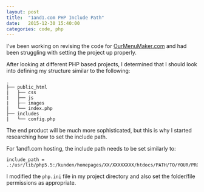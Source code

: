 ```yaml
---
layout: post
title:  "1and1.com PHP Include Path"
date:   2015-12-30 15:40:00
categories: code, php
---
```


I've been working on revising the code for [OurMenuMaker.com](http://ourmenumaker.com) and had been 
struggling with setting the project up properly. 

After looking at different PHP based projects, I determined that I should look into defining my 
structure similar to the following:

    .
    ├── public_html
    |   ├── css
    |   ├── js
    |   ├── images
    |   └── index.php
    ├── includes
    |   └── config.php

The end product will be much more sophisticated, but this is why I started researching how to set the include path.

For 1and1.com hosting, the include path needs to be set similarly to:

    include_path = .:/usr/lib/php5.5:/kunden/homepages/XX/XXXXXXXX/htdocs/PATH/TO/YOUR/PROJECT

I modified the `php.ini` file in my project directory and also set the folder/file permissions as appropriate.